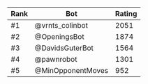Rank|Bot|Rating
---|---|---
#1|@vrnts_colinbot|2051
#2|@OpeningsBot|1874
#3|@DavidsGuterBot|1564
#4|@pawnrobot|1301
#5|@MinOpponentMoves|952
